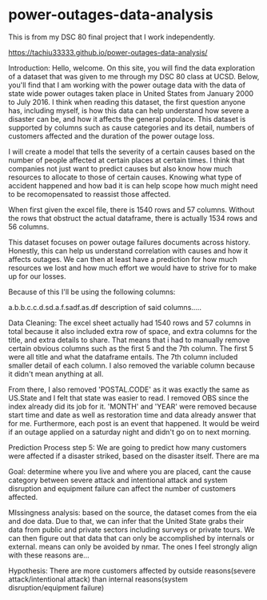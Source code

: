 # power-outages-data-analysis
This is from my DSC 80 final project that I work independently.

https://tachiu33333.github.io/power-outages-data-analysis/


Introduction:
Hello, welcome. On this site, you will find the data exploration of a dataset that was given to me through my DSC 80 class at UCSD. Below, you'll find that I am working with the power outage data with the data of state wide power outages taken place in United States from January 2000 to July 2016. I think when reading this dataset, the first question anyone has, including myself, is how this data can help understand how severe a disaster can be, and how it affects the general populace. This dataset is supported by columns such as cause categories and its detail, numbers of customers affected and the duration of the power outage loss.


I will create a model that tells the severity of a certain causes based on the number of people affected at certain places at certain times.
I think that companies not just want to predict causes but also know how much resources to allocate to those of certain causes. Knowing what type of accident happened and how bad it is can help scope how much might need to be recomopensated to reassist those affected.

When first given the excel file, there is 1540 rows and 57 columns. Without the rows that obstruct the actual dataframe, there is actually 1534 rows and 56 columns.

This dataset focuses on power outage failures documents across history.
Honestly, this can help us understand correlation with causes and how it affects outages. We can then at least have a prediction for how much resources we lost and how much effort we would have to strive for to make up for our losses.

Because of this I'll be using the following columns:


a.b.b.c.c.d.sd.a.f.sadf.as.df
    description of said columns.....

Data Cleaning:
The excel sheet actually had 1540 rows and 57 columns in total because it also included extra row of space, and extra columns for the title, and extra details to share. That means that i had to manually remove certain obvious columns such as the first 5 and the 7th column. The first 5 were all title and what the dataframe entails. The 7th column included smaller detail of each column. I also removed the variable column because it didn't mean anything at all.

From there, I also removed 'POSTAL.CODE' as it was exactly the same as US.State and I felt that state was easier to read. I removed OBS since the index already did its job for it. 'MONTH' and 'YEAR' were removed because start time and date as well as restoration time and data already answer that for me. Furthermore, each post is an event that happened. It would be weird if an outage applied on a saturday night and didn't go on to next morning.


Prediction Process step 5:
We are going to predict how many customers were affected if a disaster striked, based on the disaster itself.
There are ma



Goal:
determine where you live and where you are placed, cant the cause category between severe attack and intentional attack and system disruption and equipment failure can affect the number of customers affected.

MIssingness analysis:
based on the source, the dataset comes from the eia and doe data. Due to that, we can infer that the United State grabs their data from public and private sectors including surveys or private tours. We can then figure out that data that can only be accomplished by internals or external. means can only be avoided by nmar. The ones I feel strongly align with these reasons are...

Hypothesis:
There are more customers affected by outside reasons(severe attack/intentional attack) than internal reasons(system disruption/equipment failure)